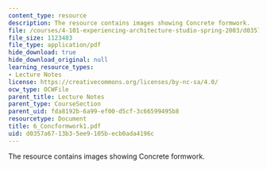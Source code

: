 ```yaml
---
content_type: resource
description: The resource contains images showing Concrete formwork.
file: /courses/4-101-experiencing-architecture-studio-spring-2003/d0357a6713b35ee9105becb0ada4196c_6_Concformwork1.pdf
file_size: 1123483
file_type: application/pdf
hide_download: true
hide_download_original: null
learning_resource_types:
- Lecture Notes
license: https://creativecommons.org/licenses/by-nc-sa/4.0/
ocw_type: OCWFile
parent_title: Lecture Notes
parent_type: CourseSection
parent_uid: fda8192b-6a99-ef00-d5cf-3c66599495b8
resourcetype: Document
title: 6_Concformwork1.pdf
uid: d0357a67-13b3-5ee9-105b-ecb0ada4196c
---
```

The resource contains images showing Concrete formwork.